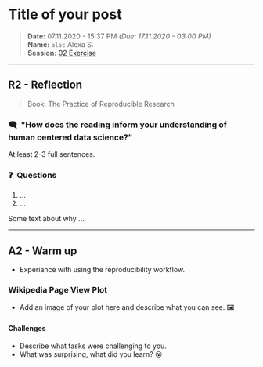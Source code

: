 # Title of your post
> **Date:** 07.11.2020 - 15:37 PM *(Due: 17.11.2020 - 03:00 PM)*  
> **Name:** `alsc` Alexa S.  
> **Session:** [02 Exercise](02_exercise)   
----

## R2 - Reflection
> Book: The Practice of Reproducible Research


### 🗨️&nbsp; "How does the reading inform your understanding of human centered data science?"  
At least 2-3 full sentences.

### ❓&nbsp; Questions 
1. ...
1. ...

Some text about why ...

***

## A2 - Warm up

* Experiance with using the reproducibility workflow.

### Wikipedia Page View Plot

* Add an image of your plot here and describe what you can see. 🖼️ 

#### Challenges
* Describe what tasks were challenging to you.
* What was surprising, what did you learn? 😮 